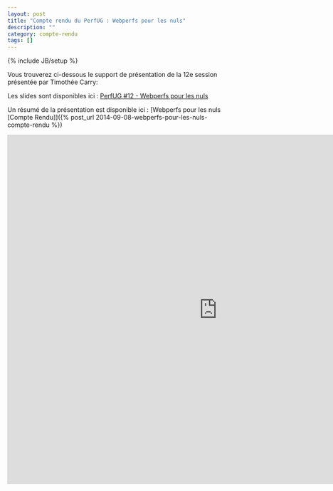 ```yaml
---
layout: post
title: "Compte rendu du PerfUG : Webperfs pour les nuls"
description: ""
category: compte-rendu
tags: []
---
```

{% include JB/setup %} 

Vous trouverez ci-dessous le support de présentation de la 12e session présentée par Timothée Carry:
<!-- more -->

Les slides sont disponibles ici : [PerfUG #12 - Webperfs pour les nuls](http://talks.pixelastic.com/webperfs/#/)

Un résumé de la présentation est disponible ici : [Webperfs pour les nuls [Compte Rendu]]({% post_url 2014-09-08-webperfs-pour-les-nuls-compte-rendu %})

<iframe src="http://talks.pixelastic.com/webperfs/#/" width="940" height="783" frameborder="0" marginwidth="0" marginheight="0" scrolling="no" style="border:1px solid #CCC;border-width:1px 1px 0;margin-bottom:5px"> </iframe>
